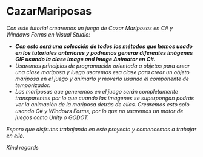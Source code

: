 # CazarMariposas

_Con este tutorial crearemos un juego de Cazar Mariposas en C# y Windows Forms en Visual Studio:_

- **_Con esto será una colección de todos los métodos que hemos usado en los tutoriales anteriores y podremos generar diferentes imágenes GIF usando la clase Image and Image Animator en C#._**
- _Usaremos principios de programación orientada a objetos para crear una clase mariposa y luego usaremos esa clase para crear un objeto mariposa en el juego y animarlo y moverlo usando el componente de temporizador._
- _Las mariposas que generemos en el juego serán completamente transparentes por lo que cuando las imágenes se superpongan podrás ver la animación de la mariposa detrás de ellas. Crearemos esto solo usando C# y Windows Forms, por lo que no usaremos un motor de juegos como Unity o GODOT._

_Espero que disfrutes trabajando en este proyecto y comencemos a trabajar en ello._

_Kind regards_
